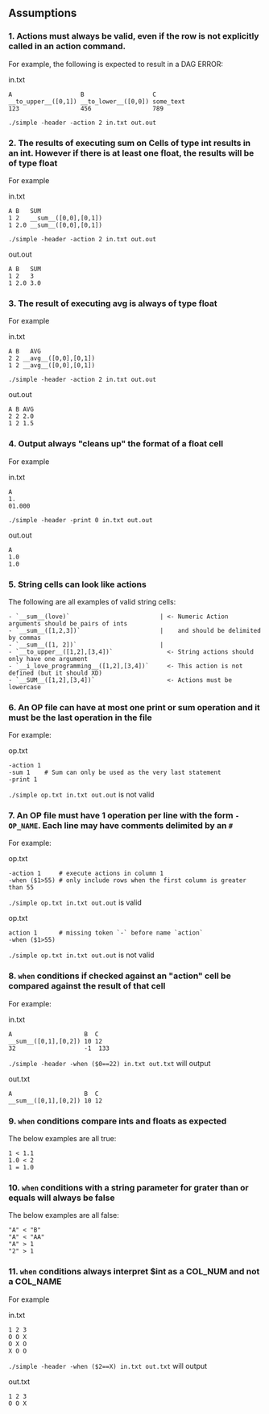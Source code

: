 ## Assumptions

### 1. Actions must always be valid, even if the row is not explicitly called in an action command. 

For example, the following is expected to result in a DAG ERROR:

in.txt
```
A                   B                   C
__to_upper__([0,1]) __to_lower__([0,0]) some_text
123                 456                 789
```

`./simple -header -action 2 in.txt out.out`

### 2. The results of executing __sum__ on Cells of type int results in an int. However if there is at least one float, the results will be of type float

For example

in.txt
```
A B   SUM
1 2   __sum__([0,0],[0,1])
1 2.0 __sum__([0,0],[0,1])
```

`./simple -header -action 2 in.txt out.out`

out.out
```
A B   SUM
1 2   3
1 2.0 3.0
```

### 3. The result of executing __avg__ is always of type float

For example

in.txt
```
A B   AVG
2 2 __avg__([0,0],[0,1])
1 2 __avg__([0,0],[0,1])
```

`./simple -header -action 2 in.txt out.out`

out.out
```
A B AVG
2 2 2.0
1 2 1.5
```

### 4. Output always "cleans up" the format of a float cell

For example

in.txt
```
A
1.
01.000
```

`./simple -header -print 0 in.txt out.out`

out.out
```
A
1.0
1.0
```

### 5. String cells can look like actions

The following are all examples of valid string cells:
```
- `__sum__(love)`                         | <- Numeric Action arguments should be pairs of ints 
- `__sum__([1,2,3])`                      |    and should be delimited by commas
- `__sum__([1, 2])`                       |
- `__to_upper__([1,2],[3,4])`               <- String actions should only have one argument 
- `__i_love_programming__([1,2],[3,4])`     <- This action is not defined (but it should XD)
- `__SUM__([1,2],[3,4])`                    <- Actions must be lowercase
```

### 6. An OP file can have at most one print or sum operation and it must be the last operation in the file

For example:

op.txt
```
-action 1
-sum 1    # Sum can only be used as the very last statement
-print 1
```

`./simple op.txt in.txt out.out` is not valid

### 7. An OP file must have 1 operation per line with the form `-OP_NAME`. Each line may have comments delimited by an `#`

For example:

op.txt
```
-action 1     # execute actions in column 1
-when ($1>55) # only include rows when the first column is greater than 55
```

`./simple op.txt in.txt out.out` is valid

op.txt
```
action 1      # missing token `-` before name `action`
-when ($1>55)
```

`./simple op.txt in.txt out.out` is not valid

### 8. `when` conditions if checked against an "action" cell be compared against the result of that cell

For example:

in.txt
```
A                    B  C
__sum__([0,1],[0,2]) 10 12
32                   -1  133
```

`./simple -header -when ($0==22) in.txt out.txt` will output

out.txt
```
A                    B  C
__sum__([0,1],[0,2]) 10 12
```

### 9. `when` conditions compare ints and floats as expected

The below examples are all true:
```
1 < 1.1
1.0 < 2
1 = 1.0
```

### 10. `when` conditions with a string parameter for grater than or equals will always be false

The below examples are all false:
```
"A" < "B"
"A" < "AA"
"A" > 1
"2" > 1
```

### 11. `when` conditions always interpret $int as a COL_NUM and not a COL_NAME

For example

in.txt
```
1 2 3
O O X
O X O
X O O
```

`./simple -header -when ($2==X) in.txt out.txt` will output

out.txt
```
1 2 3
O O X
```
